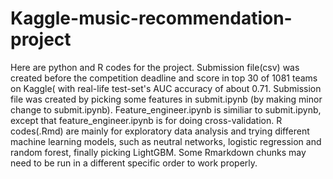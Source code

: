 # Kaggle-music-recommendation-project
Here are python and R codes for the project.
 Submission file(csv) was created before the competition deadline  and score in top 30 of 1081 teams on Kaggle( with real-life test-set's AUC accuracy of about 0.71.
 Submission file was created by picking some features in submit.ipynb (by making minor change to submit.ipynb).
 Feature_engineer.ipynb is similiar to submit.ipynb, except that feature_engineer.ipynb is for doing cross-validation.
 R codes(.Rmd) are mainly for exploratory data analysis and trying different machine learning models, 
 such as neutral networks, logistic regression and random forest, finally picking LightGBM.
 Some Rmarkdown chunks may need to be run in a different specific order to work properly.
